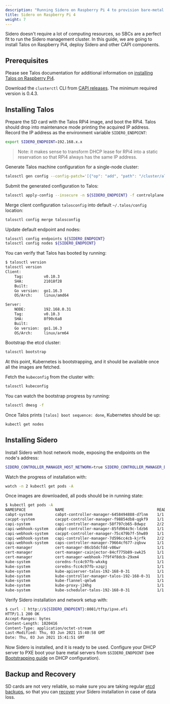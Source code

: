 ```yaml
---
description: "Running Sidero on Raspberry Pi 4 to provision bare-metal servers."
title: Sidero on Raspberry Pi 4
weight: 7
---
```


Sidero doesn't require a lot of computing resources, so SBCs are a perfect fit to run
the Sidero management cluster.
In this guide, we are going to install Talos on Raspberry Pi4, deploy Sidero and other CAPI components.

## Prerequisites

Please see Talos documentation for additional information on [installing Talos on Raspberry Pi4](https://www.talos.dev/docs/v0.13/single-board-computers/rpi_4/).

Download the `clusterctl` CLI  from [CAPI releases](https://github.com/kubernetes-sigs/cluster-api/releases).
The minimum required version is 0.4.3.

## Installing Talos

Prepare the SD card with the Talos RPi4 image, and boot the RPi4.
Talos should drop into maintenance mode printing the acquired IP address.
Record the IP address as the environment variable `SIDERO_ENDPOINT`:

```bash
export SIDERO_ENDPOINT=192.168.x.x
```

> Note: it makes sense to transform DHCP lease for RPi4 into a static reservation so that RPi4 always has the same IP address.

Generate Talos machine configuration for a single-node cluster:

```bash
talosctl gen config --config-patch='[{"op": "add", "path": "/cluster/allowSchedulingOnMasters", "value": true},{"op": "replace", "path": "/machine/install/disk", "value": "/dev/mmcblk0"}]' rpi4-sidero https://${SIDERO_ENDPOINT}:6443/
```

Submit the generated configuration to Talos:

```bash
talosctl apply-config --insecure -n ${SIDERO_ENDPOINT} -f controlplane.yaml
```

Merge client configuration `talosconfig` into default `~/.talos/config` location:

```bash
talosctl config merge talosconfig
```

Update default endpoint and nodes:

```bash
talosctl config endpoints ${SIDERO_ENDPOINT}
talosctl config nodes ${SIDERO_ENDPOINT}
```

You can verify that Talos has booted by running:

```bash
$ talosctl version
talosctl version
Client:
    Tag:         v0.10.3
    SHA:         21018f28
    Built:
    Go version:  go1.16.3
    OS/Arch:     linux/amd64

Server:
    NODE:        192.168.0.31
    Tag:         v0.10.3
    SHA:         8f90c6a8
    Built:
    Go version:  go1.16.3
    OS/Arch:     linux/arm64
```

Bootstrap the etcd cluster:

```bash
talosctl bootstrap
```

At this point, Kubernetes is bootstrapping, and it should be available once all the images are fetched.

Fetch the `kubeconfig` from the cluster with:

```bash
talosctl kubeconfig
```

You can watch the bootstrap progress by running:

```bash
talosctl dmesg -f
```

Once Talos prints `[talos] boot sequence: done`, Kubernetes should be up:

```bash
kubectl get nodes
```

## Installing Sidero

Install Sidero with host network mode, exposing the endpoints on the node's address:

```bash
SIDERO_CONTROLLER_MANAGER_HOST_NETWORK=true SIDERO_CONTROLLER_MANAGER_DEPLOYMENT_STRATEGY=Recreate SIDERO_CONTROLLER_MANAGER_API_ENDPOINT=${SIDERO_IP} clusterctl init -i sidero -b talos -c talos
```

Watch the progress of installation with:

```bash
watch -n 2 kubectl get pods -A
```

Once images are downloaded, all pods should be in running state:

```bash
$ kubectl get pods -A
NAMESPACE             NAME                                         READY   STATUS    RESTARTS   AGE
cabpt-system          cabpt-controller-manager-6458494888-d7lnm    1/1     Running   0          29m
cacppt-system         cacppt-controller-manager-f98854db8-qgkf9    1/1     Running   0          29m
capi-system           capi-controller-manager-58f797cb65-8dwpz     2/2     Running   0          30m
capi-webhook-system   cabpt-controller-manager-85fd964c9c-ldzb6    1/1     Running   0          29m
capi-webhook-system   cacppt-controller-manager-75c479b7f-5hw89    1/1     Running   0          29m
capi-webhook-system   capi-controller-manager-7d596cc4cb-kjrfk     2/2     Running   0          30m
capi-webhook-system   caps-controller-manager-79664cf677-zqbvw     1/1     Running   0          29m
cert-manager          cert-manager-86cb5dcfdd-v86wr                1/1     Running   0          31m
cert-manager          cert-manager-cainjector-84cf775b89-swk25     1/1     Running   0          31m
cert-manager          cert-manager-webhook-7f9f4f8dcb-29xm4        1/1     Running   0          31m
kube-system           coredns-fcc4c97fb-wkxkg                      1/1     Running   0          35m
kube-system           coredns-fcc4c97fb-xzqzj                      1/1     Running   0          35m
kube-system           kube-apiserver-talos-192-168-0-31            1/1     Running   0          33m
kube-system           kube-controller-manager-talos-192-168-0-31   1/1     Running   0          33m
kube-system           kube-flannel-qmlw6                           1/1     Running   0          34m
kube-system           kube-proxy-j24hg                             1/1     Running   0          34m
kube-system           kube-scheduler-talos-192-168-0-31            1/1     Running   0          33m
```

Verify Sidero installation and network setup with:

```bash
$ curl -I http://${SIDERO_ENDPOINT}:8081/tftp/ipxe.efi
HTTP/1.1 200 OK
Accept-Ranges: bytes
Content-Length: 1020416
Content-Type: application/octet-stream
Last-Modified: Thu, 03 Jun 2021 15:40:58 GMT
Date: Thu, 03 Jun 2021 15:41:51 GMT
```

Now Sidero is installed, and it is ready to be used.
Configure your DHCP server to PXE boot your bare metal servers from `$SIDERO_ENDPOINT` (see [Bootstrapping guide](../bootstrapping/) on DHCP configuration).

## Backup and Recovery

SD cards are not very reliable, so make sure you are taking regular [etcd backups](https://www.talos.dev/docs/v0.13/guides/disaster-recovery/#backup),
so that you can [recover](https://www.talos.dev/docs/v0.13/guides/disaster-recovery/#recovery) your Sidero installation in case of data loss.

